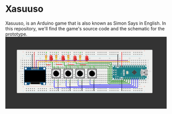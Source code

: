 # Xasuuso
Xasuuso, is an Arduino game that is also known as Simon Says in English. In this repository, we'll find the game's source code and the schematic for the prototype.<br>
 <img src="connection_breadboard.PNG">
